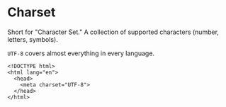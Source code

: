 # Charset

Short for "Character Set."  A collection of supported characters (number, letters, symbols).

`UTF-8` covers almost everything in every language.

```
<!DOCTYPE html>
<html lang="en">
  <head>
    <meta charset="UTF-8">
  </head>
</html>
```